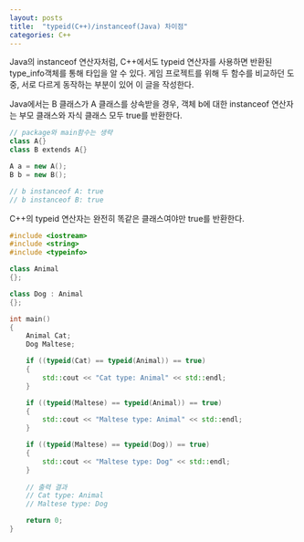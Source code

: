 ```yaml
---
layout: posts
title:  "typeid(C++)/instanceof(Java) 차이점"
categories: C++
---
```


Java의 instanceof 연산자처럼, C++에서도 typeid 연산자를 사용하면 반환된 type_info객체를 통해 타입을 알 수 있다.
게임 프로젝트를 위해 두 함수를 비교하던 도중, 서로 다르게 동작하는 부분이 있어 이 글을 작성한다.

Java에서는 B 클래스가 A 클래스를 상속받을 경우,
객체 b에 대한 instanceof 연산자는 부모 클래스와 자식 클래스 모두 true를 반환한다.

```cpp
// package와 main함수는 생략
class A{}
class B extends A{}

A a = new A();
B b = new B();

// b instanceof A: true
// b instanceof B: true
```

C++의 typeid 연산자는 완전히 똑같은 클래스여야만 true를 반환한다.

```cpp
#include <iostream>
#include <string>
#include <typeinfo>

class Animal
{};

class Dog : Animal
{};

int main()
{
	Animal Cat;
	Dog Maltese;

	if ((typeid(Cat) == typeid(Animal)) == true)
	{
		std::cout << "Cat type: Animal" << std::endl;
	}

	if ((typeid(Maltese) == typeid(Animal)) == true)
	{
		std::cout << "Maltese type: Animal" << std::endl;
	}

	if ((typeid(Maltese) == typeid(Dog)) == true)
	{
		std::cout << "Maltese type: Dog" << std::endl;
	}
    
	// 출력 결과
	// Cat type: Animal
	// Maltese type: Dog

	return 0;
}
```